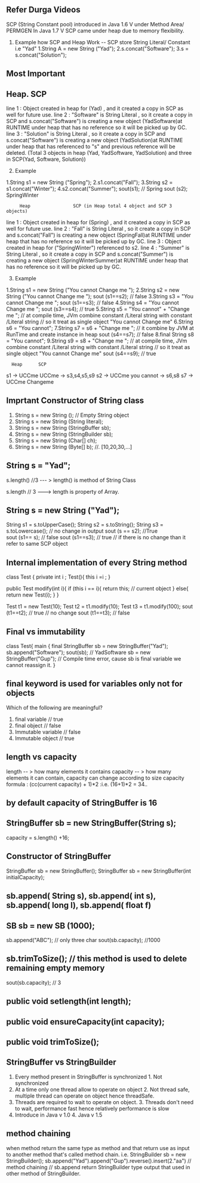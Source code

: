 
## Refer Durga Videos
SCP (String Constant pool) introduced in Java 1.6 V under Method Area/ PERMGEN
In Java 1.7 V SCP came under heap due to memory flexibility.

1. Example how SCP and Heap Work
-- SCP store String Literal/ Constant i.e "Yad"
1.String A = new String ("Yad");
2.s.concat("Software");
3.s = s.concat("Solution");

## Most Important
## Heap.                        SCP 
line 1 : Object created in heap for (Yad) , and it created a copy in SCP as well for future use.
line 2 : "Software" is String Literal , so it create a copy in SCP and s.concat("Software") is creating a new object
       (YadSoftware)at RUNTIME under heap that has no reference so it will be picked up by GC.
line 3 : "Solution" is String Literal , so it create a copy in SCP and s.concat("Software") is creating a new object
       (YadSolution)at RUNTIME under heap that has referenced to "s" and previous reference will be deleted.
(Total 3 objects in heap (Yad, YadSoftware, YadSolution) and three in SCP(Yad, Software, Solution))

2. Example 

1.String s1 = new String ("Spring");
2.s1.concat("Fall");
3.String s2 = s1.concat("Winter");
4.s2.concat("Summer");
sout(s1); // Spring
sout (s2); SpringWinter

         Heap                SCP (in Heap total 4 object and SCP 3 objects)
line 1 : Object created in heap for (Spring) , and it created a copy in SCP as well for future use.
line 2 : "Fall" is String Literal , so it create a copy in SCP and s.concat("Fall") is creating a new object
      (SpringFall)at RUNTIME under heap that has no reference so it will be picked up by GC.
line 3 : Object created in heap for ("SpringWinter") referenced to s2.
line 4 : "Summer" is String Literal , so it create a copy in SCP and s.concat("Summer") is creating a new object
       (SpringWinterSummer)at RUNTIME under heap that has no reference so it will be picked up by GC.

3. Example

1.String s1 = new String ("You cannot Change me ");
2.String s2 = new String ("You cannot Change me ");
sout (s1==s2); // false
3.String s3 = "You cannot Change me ";
sout (s1==s3); // false
4.String s4 = "You cannot Change me ";
sout (s3==s4); // true
5.String s5 = "You cannot" + "Change me "; // at compile time, JVm combine constant /Literal string with constant /Literal string
                                            // so it treat as single object "You cannot Change me"
6.String s6 = "You cannot";
7.String s7 = s6 + "Change me "; // it combine by JVM at RunTime and create instance in heap
sout (s4==s7); // false
8.final String s8 = "You cannot";
9.String s9 = s8 + "Change me "; // at compile time, JVm combine constant /Literal string with constant /Literal string
                                // so it treat as single object "You cannot Change me"
sout (s4==s9); // true

      Heap      SCP
s1 -> UCCme     UCCme -> s3,s4,s5,s9
s2 -> UCCme     you cannot -> s6,s8
s7 -> UCCme     Changeme


## Imprtant Constructor of String class
1. String s = new String (); // Empty String object
2. String s = new String (String literal);
3. String s = new String (StringBuffer sb);
4. String s = new String (StringBuilder sb);
5. String s = new String (Char[] ch);
6. String s = new String (Byte[] b); //. [10,20,30,...]

## String s = "Yad";
   s.length() //3 --- > length() is method of String Class

   s.length // 3 ---> length is property of Array.
   
## String s = new String ("Yad");
   String s1 = s.toUpperCase();
   String s2 = s.toString();
   String s3 = s.toLowercase(); // no change in output
   sout (s == s2); //True   
   sout (s1== s); // false
   sout (s1==s3); // true // if there is no change than it refer to same SCP object
   
## Internal implementation of every String method
class Test
{
private int i ;
Test(){
this i =i ;
}

public Test modify(int i){
if (this i == i){
return this; // current object
}
else{
return new Test(i);
}
}

Test t1 = new Test(10);
Test t2 = t1.modify(10);
Test t3 = t1.modify(100);
sout (t1==t2); // true // no change
sout (t1==t3); // false

## Final vs immutability

class Test{
main
{
final StringBuffer sb = new StringBuffer("Yad");
sb.append("Software");
sout(sb); // YadSoftware 
sb = new StringBuffer("Gup"); // Compile time error, cause sb is final variable we cannot reassign it.
}

## final keyword is used for variables only not for objects
Which of the following are meaningful?
1. final variable // true
2. final object // false
3. Immutable variable // false
4. Immutable object // true

## length vs capacity
length -- > how many elements it contains
capacity -- > how many elements it can contain, capacity can change according to size
capacity formula : (cc(current capacity) + 1)*2 
                 :i.e. (16+1)*2 = 34..
## by default capacity of StringBuffer is 16 

## StringBuffer sb = new StringBuffer(String s);
capacity = s.length() +16; 

## Constructor of StringBuffer 
StringBuffer sb = new StringBuffer();
StringBuffer sb = new StringBuffer(int initialCapacity);

## sb.append( String s), sb.append( int s), sb.append( long l), sb.append( float f)

## SB sb  = new SB (1000);
 sb.append("ABC"); // only three char
sout(sb.capacity); //1000
## sb.trimToSize(); // this method is used to delete remaining empty memory
sout(sb.capacity); // 3

## public void setlength(int length);
## public void ensureCapacity(int capacity);
## public void trimToSize();

## StringBuffer vs StringBuilder
1. Every method present in StringBuffer is synchronized    1. Not synchronized
2. At a time only one thread allow to operate on object    2. Not thread safe, multiple thread can operate on object
   hence threadSafe.
3. Threads are required to wait to operate on object.      3. Threads don't need to wait, performance fast
   hence relatively performance is slow
4. Introduce in Java v 1.0                                 4. Java v 1.5

## method chaining
when method return the same type as method and that return use as input to another method that's called method chain.
i.e. StringBuilder sb = new StringBuilder();
     sb.append("Yad").append("Gup").reverse().insert(2."aa") // method chaining
    // sb.append return StringBuilder type output that used in other method of StringBuilder.
 
